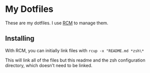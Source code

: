 # My Dotfiles
These are my dotfiles. I use [RCM](https://thoughtbot.github.io/rcm) to manage them.

## Installing
With RCM, you can initially link files with `rcup -x "README.md *zsh\*`

This will link all of the files but this readme and the zsh configuration directory, which doesn't need to be linked.
